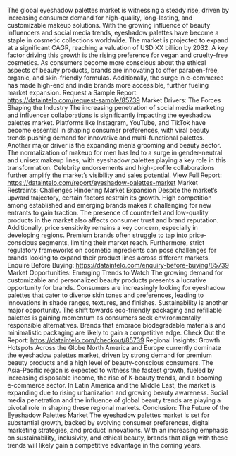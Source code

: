 The global eyeshadow palettes market is witnessing a steady rise, driven by increasing consumer demand for high-quality, long-lasting, and customizable makeup solutions. With the growing influence of beauty influencers and social media trends, eyeshadow palettes have become a staple in cosmetic collections worldwide. The market is projected to expand at a significant CAGR, reaching a valuation of USD XX billion by 2032.
A key factor driving this growth is the rising preference for vegan and cruelty-free cosmetics. As consumers become more conscious about the ethical aspects of beauty products, brands are innovating to offer paraben-free, organic, and skin-friendly formulas. Additionally, the surge in e-commerce has made high-end and indie brands more accessible, further fueling market expansion.
Request a Sample Report: https://dataintelo.com/request-sample/85739
Market Drivers: The Forces Shaping the Industry
The increasing penetration of social media marketing and influencer collaborations is significantly impacting the eyeshadow palettes market. Platforms like Instagram, YouTube, and TikTok have become essential in shaping consumer preferences, with viral beauty trends pushing demand for innovative and multi-functional palettes.
Another major driver is the expanding men’s grooming and beauty sector. The normalization of makeup for men has led to a surge in gender-neutral and unisex makeup lines, with eyeshadow palettes playing a key role in this transformation. Celebrity endorsements and high-profile collaborations further amplify the market’s visibility and sales potential.
View Full Report: https://dataintelo.com/report/eyeshadow-palettes-market
Market Restraints: Challenges Hindering Market Expansion
Despite the market’s upward trajectory, certain factors restrain its growth. High competition among established and emerging brands makes it challenging for new entrants to gain traction. The presence of counterfeit and low-quality products in the market also affects consumer trust and brand reputation.
Additionally, price sensitivity remains a key concern, especially in developing regions. Premium brands often struggle to tap into price-conscious segments, limiting their market reach. Furthermore, strict regulatory frameworks on cosmetic ingredients can pose challenges for brands looking to expand their product lines across different markets.
Enquire Before Buying: https://dataintelo.com/enquiry-before-buying/85739
Market Opportunities: Emerging Trends to Watch
The growing demand for customizable and personalized beauty products presents a lucrative opportunity for brands. Consumers are increasingly looking for eyeshadow palettes that cater to diverse skin tones and preferences, leading to innovations in shade ranges, textures, and finishes.
Sustainability is another major opportunity. The shift towards eco-friendly packaging and refillable palettes is gaining momentum as consumers seek environmentally responsible alternatives. Brands that embrace biodegradable materials and minimalistic packaging are likely to gain a competitive edge.
Check Out the Report: https://dataintelo.com/checkout/85739
Regional Insights: Growth Hotspots Across the Globe
North America and Europe currently dominate the eyeshadow palettes market, driven by strong demand for premium beauty products and a high level of beauty-conscious consumers. The Asia-Pacific region is expected to witness the fastest growth, fueled by increasing disposable income, the rise of K-beauty trends, and a booming e-commerce sector.
In Latin America and the Middle East, the market is expanding due to rising urbanization and growing beauty awareness. Social media penetration and the influence of global beauty trends are playing a pivotal role in shaping these regional markets.
Conclusion: The Future of the Eyeshadow Palettes Market
The eyeshadow palettes market is set for substantial growth, backed by evolving consumer preferences, digital marketing strategies, and product innovations. With an increasing emphasis on sustainability, inclusivity, and ethical beauty, brands that align with these trends will likely gain a competitive advantage in the coming years.
